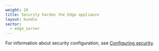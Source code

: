 ```yaml
---
weight: 26
title: Security harden the Edge appliance
layout: bundle
sector:
  - edge_server
---
```


For information about security configuration, see [Configuring security](/edge/edge-configuration/#configuring-security). 
